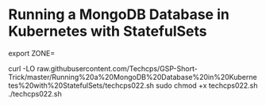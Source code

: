 # Running a MongoDB Database in Kubernetes with StatefulSets


export ZONE=

curl -LO raw.githubusercontent.com/Techcps/GSP-Short-Trick/master/Running%20a%20MongoDB%20Database%20in%20Kubernetes%20with%20StatefulSets/techcps022.sh
sudo chmod +x techcps022.sh
./techcps022.sh